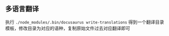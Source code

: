 ## 多语言翻译

执行 `./node_modules/.bin/docusaurus write-translations` 得到一个翻译目录模板，修改目录为对应的语种，复制原始文件过去对应翻译即可
